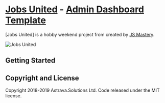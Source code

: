 # [Jobs United](https://www.tailwindtoolbox.com/) - [Admin Dashboard Template](https://www.tailwindtoolbox.com/templates/admin-template)

[Jobs United]  is a hobby weekend project from created by [JS Mastery](https://www.youtube.com/watch?v=mJ3bGvy0WAY).

![Jobs United](https://res.cloudinary.com/fitrip/image/upload/v1698660134/Simulator_Screen_Shot_-_iPhone_13_-_2023-10-30_at_09.26.40_fbnwaf.png)

## Getting Started




## Copyright and License

Copyright 2018-2019 Astrava.Solutions Ltd. Code released under the MIT license.
